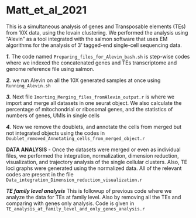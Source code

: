 # Matt_et_al_2021
This is a simultaneous analysis of genes and Transposable elements (TEs) from 10X data, using the lovain clustering. We performed the analysis using “Alevin” as a tool integrated with the salmon software that uses EM algorithms for the analysis of 3’ tagged-end single-cell sequencing data.

_**1.**_ The code named ```Preparing_files_for_Alevin_bash.sh``` is step-wise codes where we indexed the concatenated genes and TEs transcriptome and genome reference file using salmon.

_**2.**_ we run Alevin on all the 10X generated samples at once using ```Running_Alevin.sh```

_**3.**_ Next file ```Imorting_Merging_files_fromAlevin_output.r``` is where we import and merge all datasets in one seurat object. We also calculate the percentage of mitochondrial or ribosomal genes, and the statistics of numbers of genes, UMIs in single cells

_**4.**_ Now we remove the doublets, and annotate the cells from merged but not integrated objects using the codes in                           ```Doublet_removed_Annotating_cells_from_merged_object.r```

**DATA ANALYSIS** - 
                Once the datasets were merged or even as individual files, we performed the integration, normalization, dimension reduction, visualization, and                     trajectory analysis of the single cellular clusters. Also, TE loci graphs were generated using the normalized data. All of the relevant codes are                   present in the file    ```Data_integration_Dimension_reduction_visualization.r```

  _**TE family level analysis**_ 
               This is followup of previous code where we analyze the data for TEs at family level. Also by removing all the TEs and comparing with genes only                      analysis. Code is given in ```TE_analysis_at_family_level_and_only_genes_analysis.r```
               
              
